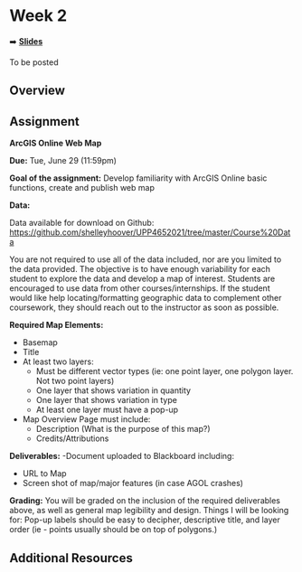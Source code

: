 <!-- .slide: data-background="./Images/header.svg" data-background-repeat="none" data-background-size="40% 40%" data-background-position="center 10%" class="header" -->
# Week 2

<!-- Put a link to the slides so that students can find them -->

➡️ [**Slides**](link)

To be posted

## Overview

## Assignment

**ArcGIS Online Web Map**

**Due:** Tue, June 29 (11:59pm) 

**Goal of the assignment:** Develop familiarity with ArcGIS Online basic functions, create and publish web map

**Data:** 

Data available for download on Github: https://github.com/shelleyhoover/UPP4652021/tree/master/Course%20Data  

You are not required to use all of the data included, nor are you limited to the data provided. The objective is to have enough variability for each student to explore the data and develop a map of interest.  Students are encouraged to use data from other courses/internships.  If the student would like help locating/formatting geographic data to complement other coursework, they should reach out to the instructor as soon as possible.  

**Required Map Elements:**
- Basemap
- Title
- At least two layers:
   -  Must be different vector types (ie: one point layer, one polygon layer. Not two point layers) 
   - One layer that shows variation in quantity 
   - One layer that shows variation in type
  - At least one layer must have a pop-up 
- Map Overview Page must include: 
  - Description (What is the purpose of this map?)
  - Credits/Attributions

**Deliverables:** 
-Document uploaded to Blackboard including: 
  - URL to Map
  - Screen shot of map/major features (in case AGOL crashes)

**Grading:** 
You will be graded on the inclusion of the required deliverables above, as well as general map legibility and design. Things I will be looking for: Pop-up labels should be easy to decipher, descriptive title, and layer order (ie - points usually should be on top of polygons.) 

## Additional Resources

